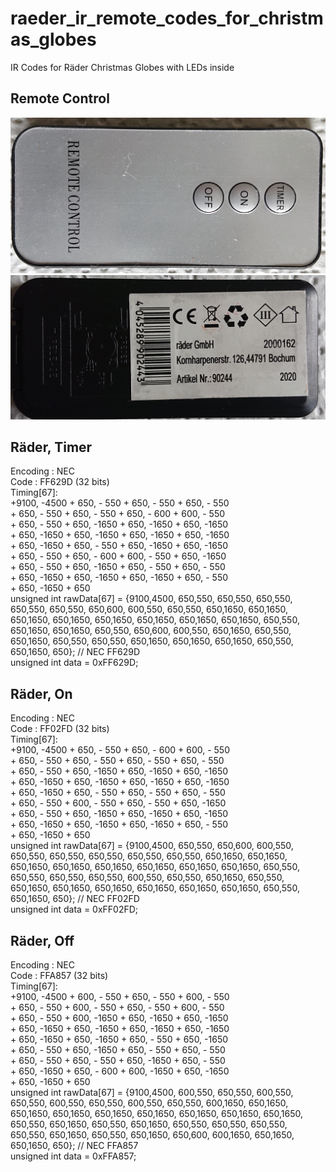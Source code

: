 # raeder_ir_remote_codes_for_christmas_globes
IR Codes for Räder Christmas Globes with LEDs inside

## Remote Control  
![Photo Front](https://github.com/l33tn00b/raeder_ir_remote_codes_for_christmas_globes/blob/main/_20201221_101601.JPG "Remote Control, front")  
![Photo Back](https://github.com/l33tn00b/raeder_ir_remote_codes_for_christmas_globes/blob/main/_20201221_101631.JPG "Remote Control, back")

## Räder, Timer
Encoding  : NEC  
Code      : FF629D (32 bits)  
Timing[67]:  
     +9100, -4500     + 650, - 550     + 650, - 550     + 650, - 550  
     + 650, - 550     + 650, - 550     + 650, - 600     + 600, - 550  
     + 650, - 550     + 650, -1650     + 650, -1650     + 650, -1650  
     + 650, -1650     + 650, -1650     + 650, -1650     + 650, -1650  
     + 650, -1650     + 650, - 550     + 650, -1650     + 650, -1650  
     + 650, - 550     + 650, - 600     + 600, - 550     + 650, -1650  
     + 650, - 550     + 650, -1650     + 650, - 550     + 650, - 550  
     + 650, -1650     + 650, -1650     + 650, -1650     + 650, - 550  
     + 650, -1650     + 650  
unsigned int  rawData[67] = {9100,4500, 650,550, 650,550, 650,550, 650,550, 650,550, 650,600, 600,550, 650,550, 650,1650, 650,1650, 650,1650, 650,1650, 650,1650, 650,1650, 650,1650, 650,1650, 650,550, 650,1650, 650,1650, 650,550, 650,600, 600,550, 650,1650, 650,550, 650,1650, 650,550, 650,550, 650,1650, 650,1650, 650,1650, 650,550, 650,1650, 650};  // NEC FF629D  
unsigned int  data = 0xFF629D;  

## Räder, On
Encoding  : NEC  
Code      : FF02FD (32 bits)   
Timing[67]:  
     +9100, -4500     + 650, - 550     + 650, - 600     + 600, - 550  
     + 650, - 550     + 650, - 550     + 650, - 550     + 650, - 550  
     + 650, - 550     + 650, -1650     + 650, -1650     + 650, -1650  
     + 650, -1650     + 650, -1650     + 650, -1650     + 650, -1650  
     + 650, -1650     + 650, - 550     + 650, - 550     + 650, - 550  
     + 650, - 550     + 600, - 550     + 650, - 550     + 650, -1650  
     + 650, - 550     + 650, -1650     + 650, -1650     + 650, -1650  
     + 650, -1650     + 650, -1650     + 650, -1650     + 650, - 550  
     + 650, -1650     + 650  
unsigned int  rawData[67] = {9100,4500, 650,550, 650,600, 600,550, 650,550, 650,550, 650,550, 650,550, 650,550, 650,1650, 650,1650, 650,1650, 650,1650, 650,1650, 650,1650, 650,1650, 650,1650, 650,550, 650,550, 650,550, 650,550, 600,550, 650,550, 650,1650, 650,550, 650,1650, 650,1650, 650,1650, 650,1650, 650,1650, 650,1650, 650,550, 650,1650, 650};  // NEC FF02FD  
unsigned int  data = 0xFF02FD;  


## Räder, Off
Encoding  : NEC  
Code      : FFA857 (32 bits)  
Timing[67]:  
     +9100, -4500     + 600, - 550     + 650, - 550     + 600, - 550  
     + 650, - 550     + 600, - 550     + 650, - 550     + 600, - 550  
     + 650, - 550     + 600, -1650     + 650, -1650     + 650, -1650  
     + 650, -1650     + 650, -1650     + 650, -1650     + 650, -1650  
     + 650, -1650     + 650, -1650     + 650, - 550     + 650, -1650  
     + 650, - 550     + 650, -1650     + 650, - 550     + 650, - 550  
     + 650, - 550     + 650, - 550     + 650, -1650     + 650, - 550  
     + 650, -1650     + 650, - 600     + 600, -1650     + 650, -1650  
     + 650, -1650     + 650  
unsigned int  rawData[67] = {9100,4500, 600,550, 650,550, 600,550, 650,550, 600,550, 650,550, 600,550, 650,550, 600,1650, 650,1650, 650,1650, 650,1650, 650,1650, 650,1650, 650,1650, 650,1650, 650,1650, 650,550, 650,1650, 650,550, 650,1650, 650,550, 650,550, 650,550, 650,550, 650,1650, 650,550, 650,1650, 650,600, 600,1650, 650,1650, 650,1650, 650};  // NEC FFA857  
unsigned int  data = 0xFFA857;  

